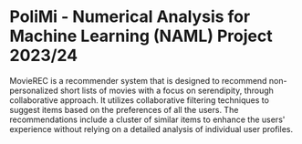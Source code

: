 # PoliMi - Numerical Analysis for Machine Learning (NAML) Project 2023/24

MovieREC is a recommender system that is designed to recommend non-personalized short lists of movies with a focus on serendipity, through collaborative approach. It utilizes collaborative filtering techniques to suggest items based on the preferences of all the users. The recommendations include a cluster of similar items to enhance the users' experience without relying on a detailed analysis of individual user profiles.

